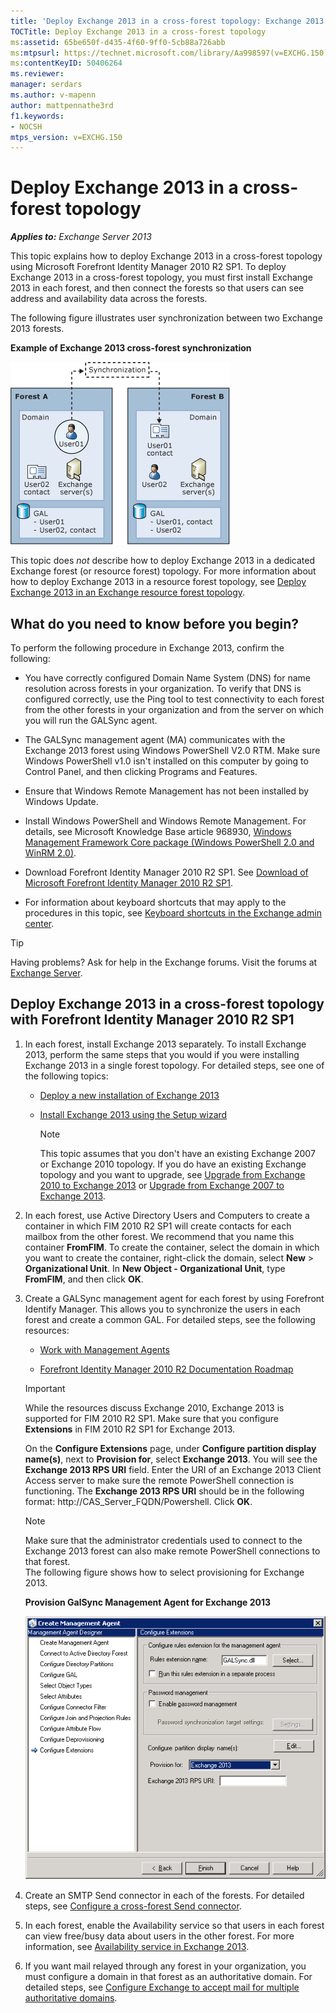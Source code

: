 ```yaml
---
title: 'Deploy Exchange 2013 in a cross-forest topology: Exchange 2013 Help'
TOCTitle: Deploy Exchange 2013 in a cross-forest topology
ms:assetid: 65be650f-d435-4f60-9ff0-5cb88a726abb
ms:mtpsurl: https://technet.microsoft.com/library/Aa998597(v=EXCHG.150)
ms:contentKeyID: 50406264
ms.reviewer:
manager: serdars
ms.author: v-mapenn
author: mattpennathe3rd
f1.keywords:
- NOCSH
mtps_version: v=EXCHG.150
---
```


# Deploy Exchange 2013 in a cross-forest topology

_**Applies to:** Exchange Server 2013_

This topic explains how to deploy Exchange 2013 in a cross-forest topology using Microsoft Forefront Identity Manager 2010 R2 SP1. To deploy Exchange 2013 in a cross-forest topology, you must first install Exchange 2013 in each forest, and then connect the forests so that users can see address and availability data across the forests.

The following figure illustrates user synchronization between two Exchange 2013 forests.

**Example of Exchange 2013 cross-forest synchronization**

![Example of Exchange 2010 multiple forest](images/Aa998597.df0ba5dd-cb96-4542-98bd-2a425defe317(EXCHG.150).gif "Example of Exchange 2010 multiple forest")

This topic does *not* describe how to deploy Exchange 2013 in a dedicated Exchange forest (or resource forest) topology. For more information about how to deploy Exchange 2013 in a resource forest topology, see [Deploy Exchange 2013 in an Exchange resource forest topology](deploy-exchange-2013-in-an-exchange-resource-forest-topology-exchange-2013-help.md).

## What do you need to know before you begin?

To perform the following procedure in Exchange 2013, confirm the following:

- You have correctly configured Domain Name System (DNS) for name resolution across forests in your organization. To verify that DNS is configured correctly, use the Ping tool to test connectivity to each forest from the other forests in your organization and from the server on which you will run the GALSync agent.

- The GALSync management agent (MA) communicates with the Exchange 2013 forest using Windows PowerShell V2.0 RTM. Make sure Windows PowerShell v1.0 isn't installed on this computer by going to Control Panel, and then clicking Programs and Features.

- Ensure that Windows Remote Management has not been installed by Windows Update.

- Install Windows PowerShell and Windows Remote Management. For details, see Microsoft Knowledge Base article 968930, [Windows Management Framework Core package (Windows PowerShell 2.0 and WinRM 2.0)](https://support.microsoft.com/help/968930).

- Download Forefront Identity Manager 2010 R2 SP1. See [Download of Microsoft Forefront Identity Manager 2010 R2 SP1](https://www.microsoft.com/evalcenter/evaluate-microsoft-identity-manager-2016/).

- For information about keyboard shortcuts that may apply to the procedures in this topic, see [Keyboard shortcuts in the Exchange admin center](keyboard-shortcuts-in-the-exchange-admin-center-2013-help.md).

> [!TIP]
> Having problems? Ask for help in the Exchange forums. Visit the forums at [Exchange Server](https://go.microsoft.com/fwlink/p/?linkid=60612).

## Deploy Exchange 2013 in a cross-forest topology with Forefront Identity Manager 2010 R2 SP1

1. In each forest, install Exchange 2013 separately. To install Exchange 2013, perform the same steps that you would if you were installing Exchange 2013 in a single forest topology. For detailed steps, see one of the following topics:

   - [Deploy a new installation of Exchange 2013](deploy-a-new-installation-of-exchange-2013-exchange-2013-help.md)

   - [Install Exchange 2013 using the Setup wizard](install-exchange-2013-using-the-setup-wizard-exchange-2013-help.md)

     > [!NOTE]
     > This topic assumes that you don't have an existing Exchange 2007 or Exchange 2010 topology. If you do have an existing Exchange topology and you want to upgrade, see <A href="upgrade-from-exchange-2010-to-exchange-2013-exchange-2013-help.md">Upgrade from Exchange 2010 to Exchange 2013</A> or <A href="upgrade-from-exchange-2007-to-exchange-2013-exchange-2013-help.md">Upgrade from Exchange 2007 to Exchange 2013</A>.

2. In each forest, use Active Directory Users and Computers to create a container in which FIM 2010 R2 SP1 will create contacts for each mailbox from the other forest. We recommend that you name this container **FromFIM**. To create the container, select the domain in which you want to create the container, right-click the domain, select **New** \> **Organizational Unit**. In **New Object - Organizational Unit**, type **FromFIM**, and then click **OK**.

3. Create a GALSync management agent for each forest by using Forefront Identify Manager. This allows you to synchronize the users in each forest and create a common GAL. For detailed steps, see the following resources:

   - [Work with Management Agents](https://go.microsoft.com/fwlink/p/?linkid=279870)

   - [Forefront Identity Manager 2010 R2 Documentation Roadmap](https://go.microsoft.com/fwlink/p/?linkid=279871)

   > [!IMPORTANT]
   > While the resources discuss Exchange 2010, Exchange 2013 is supported for FIM 2010 R2 SP1. Make sure that you configure <STRONG>Extensions</STRONG> in FIM 2010 R2 SP1 for Exchange 2013.

   On the **Configure Extensions** page, under **Configure partition display name(s)**, next to **Provision for**, select **Exchange 2013**. You will see the **Exchange 2013 RPS URI** field. Enter the URI of an Exchange 2013 Client Access server to make sure the remote PowerShell connection is functioning. The **Exchange 2013 RPS URI** should be in the following format: http://CAS_Server_FQDN/Powershell. Click **OK**.

   > [!NOTE]
   > Make sure that the administrator credentials used to connect to the Exchange 2013 forest can also make remote PowerShell connections to that forest.<BR>The following figure shows how to select provisioning for Exchange 2013.

   **Provision GalSync Management Agent for Exchange 2013**

   ![Management Agent Exchange 2010 provisioning](images/Aa998597.8f403cda-e5e4-4edf-887f-c1ed46cee3f5(EXCHG.150).gif "Management Agent Exchange 2010  provisioning")

4. Create an SMTP Send connector in each of the forests. For detailed steps, see [Configure a cross-forest Send connector](configure-a-cross-forest-send-connector-exchange-2013-help.md).

5. In each forest, enable the Availability service so that users in each forest can view free/busy data about users in the other forest. For more information, see [Availability service in Exchange 2013](availability-service-in-exchange-2013-exchange-2013-help.md).

6. If you want mail relayed through any forest in your organization, you must configure a domain in that forest as an authoritative domain. For detailed steps, see [Configure Exchange to accept mail for multiple authoritative domains](configure-exchange-to-accept-mail-for-multiple-authoritative-domains-exchange-2013-help.md).
